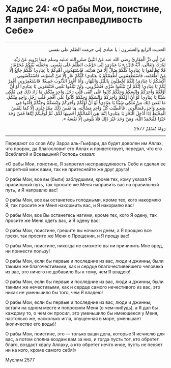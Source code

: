 <h1 class="hadith-header">Хадис 24: «О рабы Мои, поистине, Я запретил несправедливость Себе» </h1>

<hr>

<p class="arabic-text" dir="rtl">
الحديث الرابع والعشرون :  
 يا عبادي إني حرمت الظلم على نفسي 
</p>

<p class="arabic-text" dir="rtl">
عَنْ أَبِي ذَرٍّ الْغِفَارِيِّ رضي الله عنه عَنْ النَّبِيِّ صلى الله عـليه وسلم فِيمَا يَرْوِيهِ عَنْ رَبِّهِ تَبَارَكَ وَتَعَالَى، أَنَّهُ قَالَ: 
« يَا عِبَادِي: إنِّي حَرَّمْت الظُّلْمَ عَلَى نَفْسِي، وَجَعَلْته بَيْنَكُمْ مُحَرَّمًا؛ فَلَا تَظَالَمُوا
 يَا عِبَادِي! كُلُّكُمْ ضَالٌّ إلَّا مَنْ هَدَيْته، فَاسْتَهْدُونِي أَهْدِكُمْ
 يَا عِبَادِي! كُلُّكُمْ جَائِعٌ إلَّا مَنْ أَطْعَمْته، فَاسْتَطْعِمُونِي أُطْعِمْكُمْ
 يَا عِبَادِي! كُلُّكُمْ عَارٍ إلَّا مَنْ كَسَوْته، فَاسْتَكْسُونِي أَكْسُكُمْ
 يَا عِبَادِي! إنَّكُمْ تُخْطِئُونَ بِاللَّيْلِ وَالنَّهَارِ، وَأَنَا أَغْفِرُ الذُّنُوبَ جَمِيعًا؛ فَاسْتَغْفِرُونِي أَغْفِرْ لَكُمْ
 يَا عِبَادِي! إنَّكُمْ لَنْ تَبْلُغُوا ضُرِّي فَتَضُرُّونِي، وَلَنْ تَبْلُغُوا نَفْعِي فَتَنْفَعُونِي
 يَا عِبَادِي! لَوْ أَنَّ أَوَّلَكُمْ وَآخِرَكُمْ وَإِنْسَكُمْ وَجِنَّكُمْ كَانُوا عَلَى أَتْقَى قَلْبِ رَجُلٍ وَاحِدٍ مِنْكُمْ، مَا زَادَ ذَلِكَ فِي مُلْكِي شَيْئًا
 يَا عِبَادِي! لَوْ أَنَّ أَوَّلَكُمْ وَآخِرَكُمْ وَإِنْسَكُمْ وَجِنَّكُمْ كَانُوا عَلَى أَفْجَرِ قَلْبِ رَجُلٍ وَاحِدٍ مِنْكُمْ، مَا نَقَصَ ذَلِكَ مِنْ مُلْكِي شَيْئًا
 يَا عِبَادِي! لَوْ أَنَّ أَوَّلَكُمْ وَآخِرَكُمْ وَإِنْسَكُمْ وَجِنَّكُمْ قَامُوا فِي صَعِيدٍ وَاحِدٍ، فَسَأَلُونِي، فَأَعْطَيْت كُلَّ وَاحِدٍ مَسْأَلَته، مَا نَقَصَ ذَلِكَ مِمَّا عِنْدِي إلَّا كَمَا يَنْقُصُ الْمِخْيَطُ إذَا أُدْخِلَ الْبَحْرَ
 يَا عِبَادِي! إنَّمَا هِيَ أَعْمَالُكُمْ أُحْصِيهَا لَكُمْ، ثُمَّ أُوَفِّيكُمْ إيَّاهَا
 فَمَنْ وَجَدَ خَيْرًا فَلْيَحْمَدْ اللَّهَ، وَمَنْ وَجَدَ غَيْرَ ذَلِكَ فَلَا يَلُومَن إلَّا نَفْسَهُ ». 
</p>

<p class="arabic-subtext" dir="rtl">
رَوَاهُ مُسْلِمٌ 2577
</p>

<hr>

<p class="russian-text">
Передают со слов Абу Зарра аль-Гъифари, да будет доволен им Аллах, что пророк, да благословит его Аллах и приветствует, передал, что его Всеблагой и Всевышний Господь сказал: 
</p>

<p class="russian-text">
«О рабы Мои, поистине, Я запретил несправедливость Себе и сделал ее запретной меж вами, так не притесняйте же друг друга! 
</p>

<p class="russian-text">
О рабы Мои, все вы (были) заблудшими, кроме тех, кому указал Я правильный путь, так просите же Меня направить вас на правильный путь, и Я направлю вас! 
</p>

<p class="russian-text">
О рабы Мои, все вы останетесь голодными, кроме тех, кого накормлю Я, так просите же Меня накормить вас, и Я накормлю вас! 
</p>

<p class="russian-text">
О рабы Мои, все Вы останетесь нагими, кроме тех, кого Я одену, так просите же Меня одеть вас, и Я одену вас! 
</p>

<p class="russian-text">
О рабы Мои, поистине, грешите вы ночью и днем, а Я прощаю все грехи, так просите же Меня о Прощении, и Я прощу вас! 
</p>

<p class="russian-text">
О рабы Мои, поистине, никогда не сможете вы ни причинить Мне вред, ни принести пользу! 
</p>

<p class="russian-text">
О рабы Мои, если бы первые и последние из вас, люди и джинны, были такими же благочестивыми, как и сердце благочестивейшего человека из вас, это ничего не добавило бы к тому, чем Я владею! 
</p>

<p class="russian-text">
О рабы Мои, если бы первые и последние из вас, люди и джинны, были такими же нечестивыми, как и сердце самого нечестивого из вас, это никак не уменьшило бы того, чем Я владею! 
</p>

<p class="russian-text">
О рабы Мои, если бы первые и последние из вас, люди и джинны, встали на одном месте и попросили Меня (о чем-нибудь), а Я дал бы каждому то, о чем он просил, это уменьшило бы имеющееся у Меня, настолько же, насколько игла, опущенная в море, уменьшает (количество его воды)! 
</p>

<p class="russian-text">
О рабы Мои, поистине, это — только ваши дела, которые Я исчислю для вас, а потом сполна воздам вам за них, 
и тогда пусть тот, кто обретет благо, воздаст хвалу Аллаху, а кто обретет нечто иное, пусть не пеняет ни на кого, кроме самого себя!»
</p>

<p class="russian-subtext">
Муслим 2577
</p>